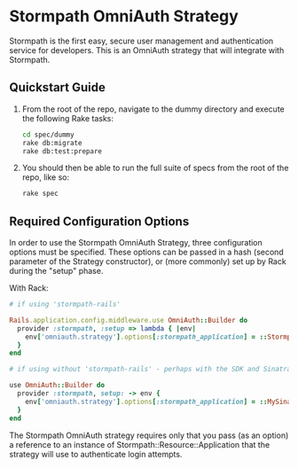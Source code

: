 # Stormpath OmniAuth Strategy

Stormpath is the first easy, secure user management and authentication service
for developers. This is an OmniAuth strategy that will integrate with Stormpath.

## Quickstart Guide

1. From the root of the repo, navigate to the dummy directory and execute the
   following Rake tasks:

   ```sh
   cd spec/dummy
   rake db:migrate
   rake db:test:prepare
   ```

1. You should then be able to run the full suite of specs from the root of the
   repo, like so:

   ```sh
   rake spec
   ```

## Required Configuration Options

In order to use the Stormpath OmniAuth Strategy, three configuration options
must be specified. These options can be passed in a hash (second parameter of
the Strategy constructor), or (more commonly) set up by Rack during the "setup"
phase.

With Rack:

```ruby
# if using 'stormpath-rails'

Rails.application.config.middleware.use OmniAuth::Builder do
  provider :stormpath, :setup => lambda { |env|
    env['omniauth.strategy'].options[:stormpath_application] = ::Stormpath::Rails::Client.root_application
  }
end

# if using without 'stormpath-rails' - perhaps with the SDK and Sinatra

use OmniAuth::Builder do
  provider :stormpath, setup: -> env {
    env['omniauth.strategy'].options[:stormpath_application] = ::MySinatraApp.get_application
  }
end

```

The Stormpath OmniAuth strategy requires only that you pass (as an option) a
reference to an instance of Stormpath::Resource::Application that the strategy
will use to authenticate login attempts.
